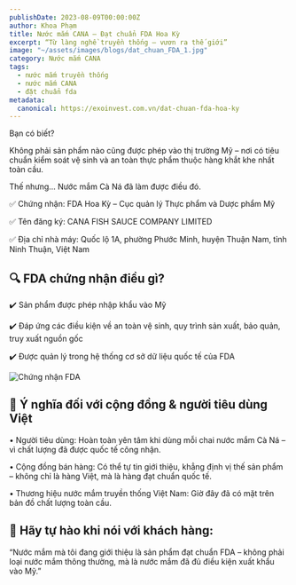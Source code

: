 ```yaml
---
publishDate: 2023-08-09T00:00:00Z
author: Khoa Phạm
title: Nước mắm CANA – Đạt chuẩn FDA Hoa Kỳ
excerpt: “Từ làng nghề truyền thống – vươn ra thế giới”
image: "~/assets/images/blogs/dat_chuan_FDA_1.jpg"
category: Nước mắm CANA
tags:
  - nước mắm truyền thống
  - nước mắm CANA
  - đặt chuẩn fda
metadata:
  canonical: https://exoinvest.com.vn/dat-chuan-fda-hoa-ky
---
```


Bạn có biết?

Không phải sản phẩm nào cũng được phép vào thị trường Mỹ – nơi có tiêu chuẩn kiểm soát vệ sinh và an toàn thực phẩm thuộc hàng khắt khe nhất toàn cầu.

Thế nhưng... Nước mắm Cà Ná đã làm được điều đó.

✅ Chứng nhận: FDA Hoa Kỳ – Cục quản lý Thực phẩm và Dược phẩm Mỹ

✅ Tên đăng ký: CANA FISH SAUCE COMPANY LIMITED

✅ Địa chỉ nhà máy: Quốc lộ 1A, phường Phước Minh, huyện Thuận Nam, tỉnh Ninh Thuận, Việt Nam

## 🔍 FDA chứng nhận điều gì?

✔️ Sản phẩm được phép nhập khẩu vào Mỹ

✔️ Đáp ứng các điều kiện về an toàn vệ sinh, quy trình sản xuất, bảo quản, truy xuất nguồn gốc

✔️ Được quản lý trong hệ thống cơ sở dữ liệu quốc tế của FDA

![Chứng nhận FDA](/blogs/dat_chuan_FDA.jpg)

## 🌟 Ý nghĩa đối với cộng đồng & người tiêu dùng Việt

• Người tiêu dùng: Hoàn toàn yên tâm khi dùng mỗi chai nước mắm Cà Ná – vì chất lượng đã được quốc tế công nhận.

• Cộng đồng bán hàng: Có thể tự tin giới thiệu, khẳng định vị thế sản phẩm – không chỉ là hàng Việt, mà là hàng đạt chuẩn quốc tế.

• Thương hiệu nước mắm truyền thống Việt Nam: Giờ đây đã có mặt trên bản đồ chất lượng toàn cầu.

## 📣 Hãy tự hào khi nói với khách hàng:

“Nước mắm mà tôi đang giới thiệu là sản phẩm đạt chuẩn FDA – không phải loại nước mắm thông thường, mà là nước mắm đã đủ điều kiện xuất khẩu vào Mỹ.”

